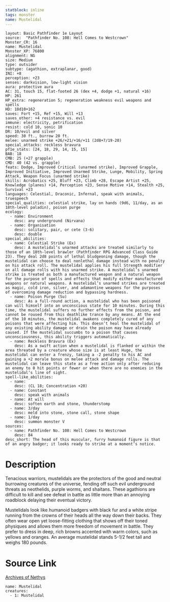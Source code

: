 ```yaml
---
statblock: inline
tags: monster
name: Mustelidal
---
```

```statblock
layout: Basic Pathfinder 1e Layout
source:  "Pathfinder No. 108: Hell Comes to Westcrown"
Monster_CR: 16
name: Mustelidal
Monster_XP: 76800
alignment: NG
size: Medium
type: outsider
subtype: (agathion, extraplanar, good)
INI: +8
perception: +23
senses: darkvision, low-light vision
aura: protective aura
AC: 31, touch 15, flat-footed 26 (dex +4, dodge +1, natural +16)
HP: 261
HP_extra: regeneration 5; regeneration weakness evil weapons and spells
HD: 18d10+162
saves: Fort +15, Ref +15, Will +13
saves_other: +4 resistance vs. evil
immune: electricity, petrification
resist: cold 10, sonic 10
DR: 10/evil and silver
speed: 30 ft., burrow 20 ft.
melee: unarmed strike +26/+21/+16/+11 (2d8+7/19-20)
special_attacks: reckless bravura
pf1e_stats: [24, 18, 29, 14, 15, 15]
BAB: 18
CMB: 25 (+27 grapple)
CMD: 40 (42 vs. grapple)
feats: Dodge, Improved Critical (unarmed strike), Improved Grapple, Improved Initiative, Improved Unarmed Strike, Lunge, Mobility, Spring Attack, Weapon Focus (unarmed strike)
skills: Acrobatics +25, Bluff +23, Climb +28, Escape Artist +25, Knowledge (planes) +14, Perception +23, Sense Motive +14, Stealth +25, Survival +23
languages: Celestial, Draconic, Infernal, speak with animals, truespeech
special_qualities: celestial strike, lay on hands (9d6, 11/day, as an 18th-level paladin), poison purge
ecology:
  - name: Environment
    desc: any underground (Nirvana)
  - name: Organisation
    desc: solitary, pair, or cete (3-6)
    desc: double
special_abilities:
  - name: Celestial Strike (Ex)
    desc: A mustelidal’s unarmed attacks are treated similarly to those of an 18th-level brawler (Pathfinder RPG Advanced Class Guide 23). They deal 2d8 points of lethal bludgeoning damage, though the mustelidal can choose to deal nonlethal damage instead with no penalty on his attack roll. The mustelidal applies his full Strength modifier on all damage rolls with his unarmed strike. A mustelidal’s unarmed strike is treated as both a manufactured weapon and a natural weapon for the purpose of spells and effects that modify either manufactured weapons or natural weapons. A mustelidal’s unarmed strikes are treated as magic, cold iron, silver, and adamantine weapons for the purposes of overcoming damage reduction and bypassing hardness.
  - name: Poison Purge (Su)
    desc: As a full-round action, a mustelidal who has been poisoned can will himself into an unconscious state for 10 minutes. During this time, the mustelidal suffers no further effects from the poison, and cannot be roused from this deathlike trance by any means. At the end of the 10 minutes, the mustelidal awakens completely cured of any poisons that were affecting him. This doesn’t heal the mustelidal of any existing ability damage or drain the poison may have already caused. If the mustelidal succumbs to a poison that causes unconsciousness, this ability triggers automatically.
  - name: Reckless Bravura (Ex)
    desc: As a swift action when a mustelidal is flanked or within the area threated by a creature whose size is at least Huge, the mustelidal can enter a frenzy, taking a -2 penalty to his AC and gaining a +2 morale bonus on melee attack and damage rolls. The mustelidal can leave this state as a free action only after reducing an enemy to 0 hit points or fewer or when there are no enemies in the mustelidal’s line of sight.
spell-like_abilities:
  - name:
    desc: (CL 18; Concentration +20)
  - name: Constant
    desc: speak with animals
  - name: At will
    desc: soften earth and stone, thunderstomp
  - name: 3/day
    desc: meld into stone, stone call, stone shape
  - name: 1/day
    desc: summon monster V
sources:
  - name: Pathfinder No. 108: Hell Comes to Westcrown
    desc: 84
desc_short: The head of this muscular, furry humanoid figure is that of an angry badger; it looks ready to strike at a moment’s notice.
```
# Description
Tenacious warriors, mustelidals are the protectors of the good and neutral burrowing creatures of the universe, fending off such evil underground threats as neothelids, purple worms, and shaitans. These agathions are difficult to kill and see defeat in battle as little more than an annoying roadblock delaying their eventual victory.

Mustelidals look like humanoid badgers with black fur and a white stripe running from the crowns of their heads all the way down their backs. They often wear open yet loose-fitting clothing that shows off their toned physiques and allows them more freedom of movement in battle. They prefer to dress in deep, rich browns accented with warm colors, such as yellows and oranges. An average mustelidal stands 5-1/2 feet tall and weighs 180 pounds.
# Source Link
[Archives of Nethys](https://aonprd.com/MonsterDisplay.aspx?ItemName=Mustelidal)
```encounter-table
name: Mustelidal
creatures:
  - 1: Mustelidal
```

